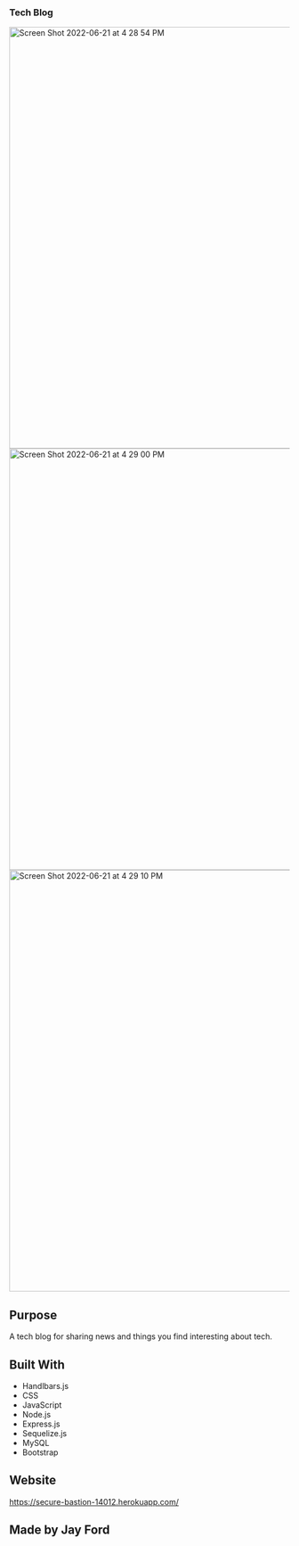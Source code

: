 ### Tech Blog

<img width="756" alt="Screen Shot 2022-06-21 at 4 28 54 PM" src="https://user-images.githubusercontent.com/93888416/174892332-4adc7d99-d222-42ac-b32d-86a399e49554.png">
<img width="756" alt="Screen Shot 2022-06-21 at 4 29 00 PM" src="https://user-images.githubusercontent.com/93888416/174892351-90da9431-100d-4169-b18f-815da8cdceda.png">
<img width="756" alt="Screen Shot 2022-06-21 at 4 29 10 PM" src="https://user-images.githubusercontent.com/93888416/174892365-b79e8cfc-2d34-4529-8399-9fc4d2885c51.png">

## Purpose
A tech blog for sharing news and things you find interesting about tech.

## Built With
* Handlbars.js
* CSS
* JavaScript
* Node.js
* Express.js
* Sequelize.js
* MySQL
* Bootstrap

## Website
https://secure-bastion-14012.herokuapp.com/

## Made by Jay Ford
